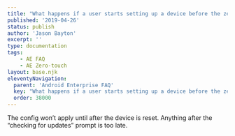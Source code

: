 ```yaml
---
title: "What happens if a user starts setting up a device before the zero-touch config is applied?"
published: '2019-04-26'
status: publish
author: 'Jason Bayton'
excerpt: ''
type: documentation
tags: 
    - AE FAQ
    - AE Zero-touch
layout: base.njk
eleventyNavigation:
  parent: 'Android Enterprise FAQ'
  key: "What happens if a user starts setting up a device before the zero-touch config is applied?"
  order: 38000
--- 
```

The config won’t apply until after the device is reset. Anything after the “checking for updates” prompt is too late.

